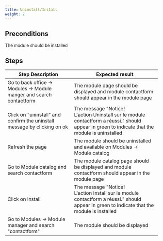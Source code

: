 ```yaml
---
title: Uninstall/Install
weight: 2
---
```


## Preconditions

The module should be installed
## Steps
| Step Description | Expected result |
| ----- | ----- |
| Go to back office -> Modules -> Module manger and search contactform | The module page should be displayed and module contactform should appear in the module page |
| Click on "uninstall" and confirm the uninstall message by clicking on ok | The message "Notice!<br>L'action Uninstall sur le module contactform a réussi." should appear in green to indicate that the module is uninstalled |
| Refresh the page | The module should be uninstalled and available on Modules -> Module catalog |
| Go to Module catalog and search contactform | The module catalog page should be displayed and module contactform should appear in the module page |
| Click on install | The message "Notice!<br>L'action Install sur le module contactform a réussi." should appear in green to indicate that the module is installed |
| Go to Modules -> Module manager and search "contactform" | The module should be displayed |
